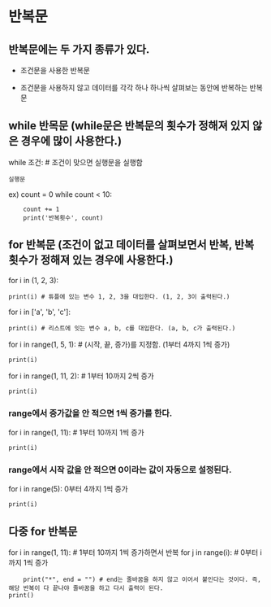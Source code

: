 # 반복문

## 반복문에는 두 가지 종류가 있다.

- 조건문을 사용한 반복문

- 조건문을 사용하지 않고 데이터를 각각 하나 하나씩 살펴보는 동안에 반복하는 반복문

## while 반목문 (while문은 반복문의 횟수가 정해져 있지 않은 경우에 많이 사용한다.)

while 조건: # 조건이 맞으면 실행문을 실행함

    실행문

ex)
    count = 0
    while count < 10:

        count += 1
        print('반복횟수', count)


## for 반복문 (조건이 없고 데이터를 살펴보면서 반복, 반복 횟수가 정해져 있는 경우에 사용한다.)

for i in (1, 2, 3):

    print(i) # 튜플에 있는 변수 1, 2, 3을 대입한다. (1, 2, 3이 출력된다.)



for i in ['a', 'b', 'c']:

    print(i) # 리스트에 잇는 변수 a, b, c를 대입한다. (a, b, c가 출력된다.)


for i in range(1, 5, 1): # (시작, 끝, 증가)를 지정함. (1부터 4까지 1씩 증가) 

    print(i)

for i in range(1, 11, 2): # 1부터 10까지 2씩 증가

    print(i)

### range에서 증가값을 안 적으면 1씩 증가를 한다.

for i in range(1, 11): # 1부터 10까지 1씩 증가

    print(i)

### range에서 시작 값을 안 적으면 0이라는 값이 자동으로 설정된다.

for i in range(5): 0부터 4까지 1씩 증가

    print(i)

## 다중 for 반복문

for i in range(1, 11): # 1부터 10까지 1씩 증가하면서 반복
    for j in range(i): # 0부터 i까지 1씩 증가

        print("*", end = "") # end는 줄바꿈을 하지 않고 이어서 붙인다는 것이다. 즉, 해당 반복이 다 끝나야 줄바꿈을 하고 다시 출력이 된다.
    print()


